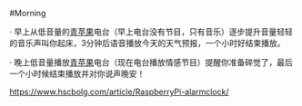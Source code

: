 #Morning

· 早上从低音量的[青苹果](https://www.qpgfm.com)电台（早上电台没有节目，只有音乐）逐步提升音量轻轻的音乐声叫你起床，3分钟后语音播放今天的天气预报，一个小时好结束播放。

· 晚上低音量播放[青苹果](https://www.qpgfm.com)电台（现在电台播放情感节目）提醒你准备碎觉了，最后一个小时候结束播放并对你说声晚安！

https://www.hscbolg.com/article/RaspberryPi-alarmclock/
